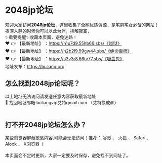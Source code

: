 # 2048jp论坛<br>
欢迎大家访问**2048jp论坛**，这里收集了全网优质资源，是宅男宅女必备的网站！夜深人静的时候你可以以此为伴，排解寂寞，<br>
✨重要提醒✨收藏本页面，避免迷路！<br>
❤️ 👉 【最新地址】 ：https://n1u7d9.55hb66.sbs/《越狱》<br>
❤️ 👉 【最新地址】 ：https://n2b2l9.99gw44.sbs/《绝命毒师》<br>
❤️ 👉 【最新地址】 ：https://s3v3r8.66tv77.sbs/《吸血鬼》<br>
地址发布：https://buliang.org<br>
## 怎么找到**2048jp论坛**呢？<br>
以上地址无法访问请发送任意内容获取最新地址<br>
📧 找回地址邮箱:buliangvip艾特gmail.com （艾特换成@）<br><br>
## 打不开**2048jp论坛**怎么办？
某些浏览器屏蔽敏感内容,可能会无法访问！推荐： 谷歌 、 火狐 、 Safari 、 Alook 、 X浏览器 ！<br><br>
本页面会不定时更新，大家一定要及时保存，避免找不到网址了。







